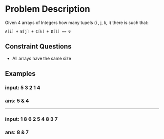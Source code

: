 # Problem Description
Given 4 arrays of Integers how many tupels (i , j, k, l) there is such that:

    A[i] + B[j] + C[k] + D[l] == 0

## Constraint Questions
- All arrays have the same size

## Examples
### input: 	5 3 2 1 4
### ans:	5 & 4
______________

### input: 1 8 6 2 5 4 8 3 7
### ans: 8 & 7